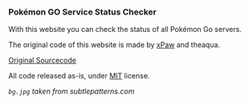 ### Pokémon GO Service Status Checker

With this website you can check the status of all Pokémon Go servers.

The original code of this website is made by [xPaw](https://github.com/xPaw) and theaqua.

[Original Sourcecode](https://github.com/xPaw/mcstatus)

All code released as-is, under [MIT](LICENSE) license.

*`bg.jpg` taken from subtlepatterns.com*
